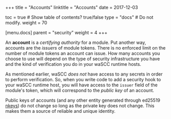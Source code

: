 +++
title = "Accounts"
linktitle = "Accounts"
date = 2017-12-03

toc = true  # Show table of contents? true/false
type = "docs"  # Do not modify.
weight = 70

[menu.docs]
  parent = "security"
  weight = 4
+++

An **account** is a _certifying authority_ for a module. Put another way, accounts are the _issuers_ of module tokens. There is no enforced limit on the number of module tokens an account can issue. How many accounts you choose to use will depend on the type of security infrastructure you have and the kind of verification you do in your waSCC runtime hosts.

As mentioned earlier, waSCC _does not_ have access to any secrets in order to perform verification. So, when you write code to add a security hook to your waSCC runtime host, you will have access to the `issuer` field of the module's token, which will correspond to the _public key_ of an account.

Public keys of accounts (and any other entity generated through ed25519 [nkeys](https://github.com/encabulators/nkeys)) do not change so long as the private key does not change. This makes them a source of reliable and unique identity.

